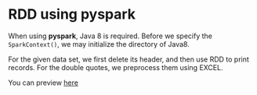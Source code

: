 # RDD using pyspark

When using **pyspark**, Java 8 is required. Before we specify the `SparkContext()`, we may initialize the directory of Java8. 

For the given data set, we first delete its header, and then use RDD to print records. For the double quotes, we preprocess them using EXCEL.  

You can preview [here](https://nbviewer.jupyter.org/github/Kun73/math5671/blob/master/assignment8/group_6_assignment8.ipynb)
